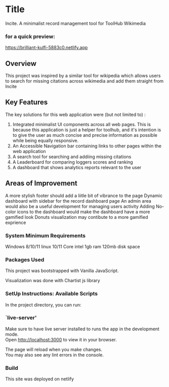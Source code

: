 # Title

Incite. A minimalist record management tool for ToolHub Wikimedia

### for a quick preview:

https://brilliant-kulfi-5883c0.netlify.app

## Overview

This project was inspired by a similar tool for wikipedia which allows users to search for missing citations
across wikimedia and add them straight from Incite

## Key Features

The key solutions for this web application were (but not limited to) :

1. Integrated minimalist UI components across all web pages. This is because this application is just a helper for toolhub, and it's intention is to give the user as much concise and precise information as possible while being equally responsive.
2. An Accessible Navigation bar containing links to other pages within the web application
3. A search tool for searching and addiing missing citations
4. A Leaderboard for comparing loggers scores and ranking
5. A dashboard that shows analytics reports relevant to the user

## Areas of Improvement

A more stylish footer should add a liitle bit of vibrance to the page
Dynamic dashboard with sidebar for the record dashboard page
An admin area would also be a useful development for managing users activity
Adding No-color icons to the dashboard would make the dashboard have a more gamified look
Donuts visualization may contibute to a more gamified exprience

### System Minimum Requirements

Windows 8/10/11
linux 10/11
Core intel
1gb ram
120mb disk space

### Packages Used

This project was bootstrapped with Vanilla JavaScript.

Visualization was done with Chartist js library

### SetUp Instructions: Available Scripts

In the project directory, you can run:

### `live-server'

Make sure to have live server installed to runs the app in the development mode.\
Open [http://localhost:3000](http://localhost:3000) to view it in your browser.

The page will reload when you make changes.\
You may also see any lint errors in the console.

### Build

This site was deployed on netlify
